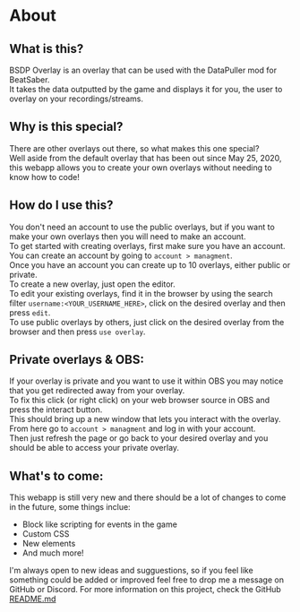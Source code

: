 # About
## What is this?  
BSDP Overlay is an overlay that can be used with the DataPuller mod for BeatSaber.  
It takes the data outputted by the game and displays it for you, the user to overlay on your recordings/streams.

## Why is this special?  
There are other overlays out there, so what makes this one special?  
Well aside from the default overlay that has been out since May 25, 2020, this webapp allows you to create your own overlays without needing to know how to code!

## How do I use this?  
You don't need an account to use the public overlays, but if you want to make your own overlays then you will need to make an account.  
To get started with creating overlays, first make sure you have an account. You can create an account by going to `account > managment`.  
Once you have an account you can create up to 10 overlays, either public or private.  
To create a new overlay, just open the editor.  
To edit your existing overlays, find it in the browser by using the search filter `username:<YOUR_USERNAME_HERE>`, click on the desired overlay and then press `edit`.  
To use public overlays by others, just click on the desired overlay from the browser and then press `use overlay`.

## Private overlays & OBS:
If your overlay is private and you want to use it within OBS you may notice that you get redirected away from your overlay.  
To fix this click (or right click) on your web browser source in OBS and press the interact button.  
This should bring up a new window that lets you interact with the overlay. From here go to `account > managment` and log in with your account.  
Then just refresh the page or go back to your desired overlay and you should be able to access your private overlay.

## What's to come:
This webapp is still very new and there should be a lot of changes to come in the future, some things inclue:  
- Block like scripting for events in the game
- Custom CSS
- New elements
- And much more!

I'm always open to new ideas and sugguestions, so if you feel like something could be added or improved feel free to drop me a message on GitHub or Discord.
For more information on this project, check the GitHub [README.md](https://github.com/kOFReadie/BSDP-Overlay#readme)